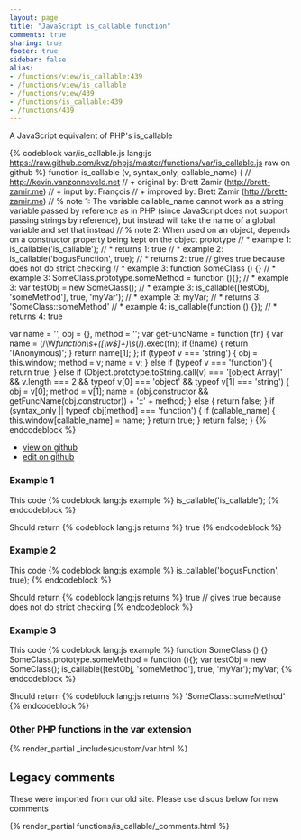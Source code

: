 ```yaml
---
layout: page
title: "JavaScript is_callable function"
comments: true
sharing: true
footer: true
sidebar: false
alias:
- /functions/view/is_callable:439
- /functions/view/is_callable
- /functions/view/439
- /functions/is_callable:439
- /functions/439
---
```

<!-- Generated by Rakefile:build -->
A JavaScript equivalent of PHP's is_callable

{% codeblock var/is_callable.js lang:js https://raw.github.com/kvz/phpjs/master/functions/var/is_callable.js raw on github %}
function is_callable (v, syntax_only, callable_name) {
  // http://kevin.vanzonneveld.net
  // +   original by: Brett Zamir (http://brett-zamir.me)
  // +   input by: François
  // +   improved by: Brett Zamir (http://brett-zamir.me)
  // %        note 1: The variable callable_name cannot work as a string variable passed by reference as in PHP (since JavaScript does not support passing strings by reference), but instead will take the name of a global variable and set that instead
  // %        note 2: When used on an object, depends on a constructor property being kept on the object prototype
  // *     example 1: is_callable('is_callable');
  // *     returns 1: true
  // *     example 2: is_callable('bogusFunction', true);
  // *     returns 2: true // gives true because does not do strict checking
  // *     example 3: function SomeClass () {}
  // *     example 3: SomeClass.prototype.someMethod = function (){};
  // *     example 3: var testObj = new SomeClass();
  // *     example 3: is_callable([testObj, 'someMethod'], true, 'myVar');
  // *     example 3: myVar;
  // *     returns 3: 'SomeClass::someMethod'
  // *     example 4: is_callable(function () {});
  // *     returns 4: true

  var name = '',
    obj = {},
    method = '';
  var getFuncName = function (fn) {
    var name = (/\W*function\s+([\w\$]+)\s*\(/).exec(fn);
    if (!name) {
      return '(Anonymous)';
    }
    return name[1];
  };
  if (typeof v === 'string') {
    obj = this.window;
    method = v;
    name = v;
  }
  else if (typeof v === 'function') {
    return true;
  }
  else if (Object.prototype.toString.call(v) === '[object Array]' && 
        v.length === 2 && typeof v[0] === 'object' && typeof v[1] === 'string') {
    obj = v[0];
    method = v[1];
    name = (obj.constructor && getFuncName(obj.constructor)) + '::' + method;
  }
  else {
    return false;
  }
  if (syntax_only || typeof obj[method] === 'function') {
    if (callable_name) {
      this.window[callable_name] = name;
    }
    return true;
  }
  return false;
}
{% endcodeblock %}

 - [view on github](https://github.com/kvz/phpjs/blob/master/functions/var/is_callable.js)
 - [edit on github](https://github.com/kvz/phpjs/edit/master/functions/var/is_callable.js)

### Example 1
This code
{% codeblock lang:js example %}
is_callable('is_callable');
{% endcodeblock %}

Should return
{% codeblock lang:js returns %}
true
{% endcodeblock %}

### Example 2
This code
{% codeblock lang:js example %}
is_callable('bogusFunction', true);
{% endcodeblock %}

Should return
{% codeblock lang:js returns %}
true // gives true because does not do strict checking
{% endcodeblock %}

### Example 3
This code
{% codeblock lang:js example %}
function SomeClass () {}
SomeClass.prototype.someMethod = function (){};
var testObj = new SomeClass();
is_callable([testObj, 'someMethod'], true, 'myVar');
myVar;
{% endcodeblock %}

Should return
{% codeblock lang:js returns %}
'SomeClass::someMethod'
{% endcodeblock %}


### Other PHP functions in the var extension
{% render_partial _includes/custom/var.html %}
## Legacy comments
These were imported from our old site. Please use disqus below for new comments
<div style="overflow-y: scroll; max-height: 500px;">
{% render_partial functions/is_callable/_comments.html %}
</div>
